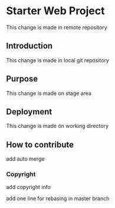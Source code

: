 # Starter Web Project
This change is made in remote repository
## Introduction
This change is made in local git repository
## Purpose
This change is made on stage area
## Deployment
This change is made on working directory
## How to contribute
add auto merge
### Copyright
add copyright info

add one line for rebasing in master branch


